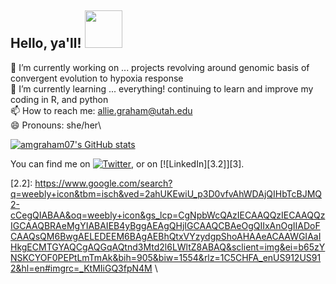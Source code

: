 ## Hello, ya'll! <img src="https://media.giphy.com/media/MeJgB3yMMwIaHmKD4z/giphy.gif" width="60px">

🔭 I’m currently working on ... projects revolving around genomic basis of convergent evolution to hypoxia response\
🌱 I’m currently learning ... everything! continuing to learn and improve my coding in R, and python\
📫 How to reach me: allie.graham@utah.edu\
😄 Pronouns: she/her\

[![amgraham07's GitHub stats](https://github-readme-stats.vercel.app/api?username=amgraham07)](https://github.com/amgraham07/github-readme-stats)

<!-- Actual text -->

You can find me on [![Twitter][1.2]][1], or on [![LinkedIn][3.2]][3].

<!-- Icons -->

[1.2]: http://i.imgur.com/wWzX9uB.png (twitter icon without padding)
[2.2]: https://www.google.com/search?q=weebly+icon&tbm=isch&ved=2ahUKEwiU_p3D0vfvAhWDAjQIHbTcBJMQ2-cCegQIABAA&oq=weebly+icon&gs_lcp=CgNpbWcQAzIECAAQQzIECAAQQzIGCAAQBRAeMgYIABAIEB4yBggAEAgQHjIGCAAQCBAeOgQIIxAnOgIIADoFCAAQsQM6BwgAELEDEEM6BAgAEBhQtxVYzydgpShoAHAAeACAAWGIAaIHkgECMTGYAQCgAQGqAQtnd3Mtd2l6LWltZ8ABAQ&sclient=img&ei=b65zYNSKCYOF0PEPtLmTmAk&bih=905&biw=1554&rlz=1C5CHFA_enUS912US912&hl=en#imgrc=_KtMIiGQ3fpN4M \

<!-- Links to your social media accounts -->

[1]: https://twitter.com/@grahamallie1
[2]: https://alliemgraham.weebly.com/
